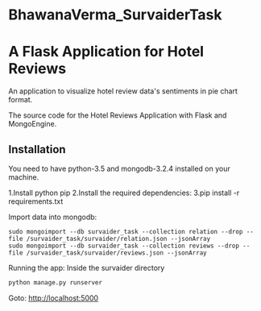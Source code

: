 # BhawanaVerma_SurvaiderTask

A Flask Application for Hotel Reviews
=====================================
An application to visualize hotel review data's sentiments in pie chart format.

The source code for the Hotel Reviews Application with Flask and MongoEngine.

Installation
------------

You need to have python-3.5 and mongodb-3.2.4 installed on your machine.

1.Install python  pip
2.Install the required dependencies: 
3.pip install -r requirements.txt

Import data into mongodb:

```
sudo mongoimport --db survaider_task --collection relation --drop --file /survaider_task/survaider/relation.json --jsonArray
sudo mongoimport --db survaider_task --collection reviews --drop --file /survaider_task/survaider/reviews.json --jsonArray
```

Running the app:
Inside the survaider directory

```python
python manage.py runserver
```

Goto: [http://localhost:5000](http://localhost:5000)
